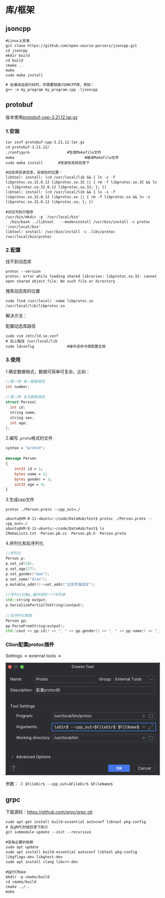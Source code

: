 # 库/框架



## jsoncpp

```shell
#Linux上安装
git clone https://github.com/open-source-parsers/jsoncpp.git
cd jsoncpp
mkdir build
cd build
cmake ..
make
sudo make install
```

```shell
# 在编译这段代码时，你需要链接JSONCPP库，例如：
g++ -o my_program my_program.cpp -ljsoncpp
```





## protobuf

版本使用[protobuf-cpp-3.21.12.tar.gz](https://github.com/protocolbuffers/protobuf/releases/download/v21.12/protobuf-cpp-3.21.12.tar.gz)



### 1.安装

```shell
tar zxvf protobuf-cpp-3.21.12.tar.gz
cd protobuf-3.21.12/
./configure					#生成Makefile文件
make								#编译Makefile文件
sudo make install		#安装到系统目录下
```

```shell
#动态库安装信息，安装到的位置：
libtool: install: (cd /usr/local/lib && { ln -s -f libprotoc.so.32.0.12 libprotoc.so.32 || { rm -f libprotoc.so.32 && ln -s libprotoc.so.32.0.12 libprotoc.so.32; }; })
libtool: install: (cd /usr/local/lib && { ln -s -f libprotoc.so.32.0.12 libprotoc.so || { rm -f libprotoc.so && ln -s libprotoc.so.32.0.12 libprotoc.so; }; })

#对应可执行程序
/usr/bin/mkdir -p '/usr/local/bin'
  /bin/bash ../libtool   --mode=install /usr/bin/install -c protoc '/usr/local/bin'
libtool: install: /usr/bin/install -c .libs/protoc /usr/local/bin/protoc
```



### 2.配置

找不到动态库

```shell
protoc --version
protoc: error while loading shared libraries: libprotoc.so.32: cannot open shared object file: No such file or directory
```

搜索动态库的位置

```shell
sudo find /usr/local/ -name libprotoc.so
/usr/local/lib/libprotoc.so
```



解决方法：

配置动态库路径

```shell
sudo vim /etc/ld.so.conf
# 加上路径 /usr/local/lib
sudo ldconfig				#操作该命令使配置生效
```





### 3.使用

1.确定数据格式，数据可简单可复杂，比如：

```cpp
//第一种 单一数据类型
int number;

//第二种 复合数据类型
struct Person{
  int id;
  string name;
  string sex;
  int age;
};
```



2.编写`.proto`格式的文件

```protobuf
syntax = "proto3";

message Person
{
    int32 id = 1;
    bytes name = 2;
    bytes gender = 3;
    int32 age = 4;
}
```



3.生成cpp文件

```shell
protoc ./Person.proto --cpp_out=./
```

```shell
ubuntu@VM-8-11-ubuntu:~/code/DataHub/test$ protoc ./Person.proto --cpp_out=./
ubuntu@VM-8-11-ubuntu:~/code/DataHub/test$ ls
CMakeLists.txt  Person.pb.cc  Person.pb.h  Person.proto
```



4.序列化和反序列化

```cpp
//序列化
Person p;
p.set_id(10);
p.set_age(27);
p.set_gender("man");
p.set_name("Alan");
p.mutable_addr()->set_addr("北京市海淀区");

//序列化对象p,最终得到一个字符串
std::string output;
p.SerializePartialToString(&output);

//反序列化数据
Person pp;
pp.ParseFromString(output);
std::cout << pp.id() << ", " << pp.gender() << ", " << pp.name() << ", " << pp.age() << ", " << p.mutable_addr()->addr()<< std::endl;
```





### Clion配置protoc插件

Settings -> external tools ->

<img src="./assets/image-20240415174508715.png" alt="image-20240415174508715" style="zoom:50%;" />

参数：`-I $FileDir$ --cpp_out=$FileDir$ $FileName$`







## grpc

下载源码：https://github.com/grpc/grpc.git

```shell
sudo apt-get install build-essential autoconf libtool pkg-config
# 在gRPC的根目录下执行
git submodule update --init --recursive

#安装必要的依赖
sudo apt update
sudo apt install build-essential autoconf libtool pkg-config libgflags-dev libgtest-dev
sudo apt install clang libc++-dev

#运行CMake
mkdir -p cmake/build
cd cmake/build
cmake ../..
make
```



